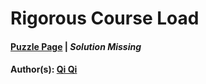# Rigorous Course Load

#### [Puzzle Page](3.1-p.pdf) | *Solution Missing*
#### Author(s): [Qi Qi](../../../../search.html?q=Qi+Qi)

